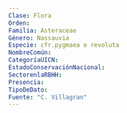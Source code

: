 ```yaml
---
Clase: Flora
Orden: 
Familia: Asteraceae
Género: Nassauvia
Especie: cfr.pygmaea o revoluta
NombreComún: 
CategoríaUICN: 
EstadoConservaciónNacional: 
SectorenlaRBHH: 
Presencia: 
TipoDeDato: 
Fuente: "C. Villagran"
---
```

